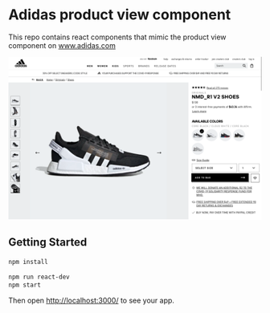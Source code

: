 # Adidas product view component
This repo contains react components that mimic the product view component on www.adidas.com

![Sample Product Component](/db/data/sample.png)

## Getting Started

```sh-dev
npm install
```

```sh
npm run react-dev
npm start
```

Then open [http://localhost:3000/](http://localhost:3000/) to see your app.<br>
